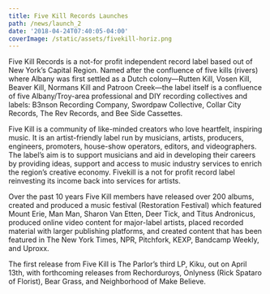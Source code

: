 ```yaml
---
title: Five Kill Records Launches
path: /news/launch_2
date: '2018-04-24T07:40:05-04:00'
coverImage: /static/assets/fivekill-horiz.png
---
```

Five Kill Records is a not-for profit independent record label based out of New York’s Capital Region. Named after the confluence of five kills (rivers) where Albany was first settled as a Dutch colony—Rutten Kill, Vosen Kill, Beaver Kill, Normans Kill and Patroon Creek—the label itself is a confluence of five Albany/Troy-area professional and DIY recording collectives and labels: B3nson Recording Company, Swordpaw Collective, Collar City Records, The Rev Records, and Bee Side Cassettes.

Five Kill is a community of like-minded creators who love heartfelt, inspiring music. It is an artist-friendly label run by musicians, artists, producers, engineers, promoters, house-show operators, editors, and videographers. The label’s aim is to support musicians and aid in developing their careers by providing ideas, support and access to music industry services to enrich the region’s creative economy. Fivekill is a not for profit record label reinvesting its income back into services for artists.

Over the past 10 years Five Kill members have released over 200 albums, created and produced a music festival (Restoration Festival) which featured Mount Erie, Man Man, Sharon Van Etten, Deer Tick, and Titus Andronicus, produced online video content for major-label artists, placed recorded material with larger publishing platforms, and created content that has been featured in The New York Times, NPR, Pitchfork, KEXP, Bandcamp Weekly, and Uproxx.

The first release from Five Kill is The Parlor’s third LP, Kiku, out on April 13th, with forthcoming releases from Rechorduroys, Onlyness (Rick Spataro of Florist), Bear Grass, and Neighborhood of Make Believe.